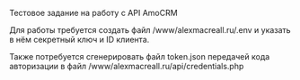 Тестовое задание на работу с API AmoCRM

Для работы требуется создать файл /www/alexmacreall.ru/.env и указать в нём секретный ключ и ID клиента.

Также потребуется сгенерировать файл token.json передачей кода авторизации в файл /www/alexmacreall.ru/api/credentials.php
